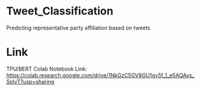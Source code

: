 # Tweet_Classification
Predicting representative party affiliation based on tweets

# Link
TPU/BERT Colab Notebook Link: https://colab.research.google.com/drive/1NkGzC5GV8GU1gv5f_1_e5AQAvs_SplvT?usp=sharing
